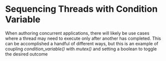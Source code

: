 # Sequencing Threads with Condition Variable
When authoring concurrent applications, there will likely be use cases where a thread may need to execute only after another has completed. This can be accomplished a handful of different ways, but this is an example of coupling *condition_variable()* with *mutex()* and setting a boolean to toggle the desired outcome
